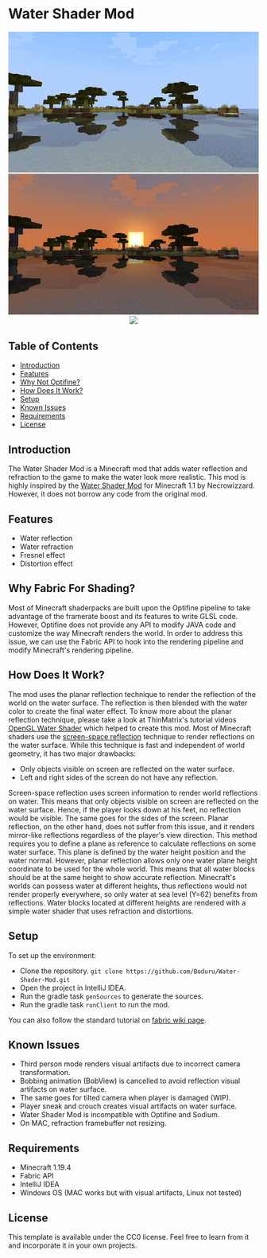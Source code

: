 # Water Shader Mod

<div style="text-align:center"><img src="pics/sunrise.png"/></div>
<div style="text-align:center"><img src="pics/sunset.png"/></div>
<div style="text-align:center"><img src="pics/vid.gif"/></div>

## Table of Contents
- [Introduction](#introduction)
- [Features](#features)
- [Why Not Optifine?](#why-not-optifine)
- [How Does It Work?](#how-does-it-work)
- [Setup](#setup)
- [Known Issues](#known-issues)
- [Requirements](#requirements)
- [License](#license)

## Introduction
The Water Shader Mod is a Minecraft mod that adds water reflection and refraction to the game to make the water look more realistic.
This mod is highly inspired by the [Water Shader Mod](https://minecraft.fr/1-1-water-shaders/) for Minecraft 1.1 by Necrowizzard.
However, it does not borrow any code from the original mod.

## Features
- Water reflection
- Water refraction
- Fresnel effect
- Distortion effect

## Why Fabric For Shading?
Most of Minecraft shaderpacks are built upon the Optifine pipeline to take advantage of the framerate boost and its features to write GLSL code.
However, Optifine does not provide any API to modify JAVA code and customize the way Minecraft renders the world.
In order to address this issue, we can use the Fabric API to hook into the rendering pipeline and modify Minecraft's rendering pipeline.

## How Does It Work?
The mod uses the planar reflection technique to render the reflection of the world on the water surface. The reflection is then blended with the water color to create the final water effect.
To know more about the planar reflection technique, please take a look at ThinMatrix's tutorial videos [OpenGL Water Shader](https://www.youtube.com/watch?v=HusvGeEDU_U&ab_channel=ThinMatrix) which helped to create this mod.
Most of Minecraft shaders use the [screen-space reflection](https://en.wikipedia.org/wiki/Screen_space_reflection) technique to render reflections on the water surface.
While this technique is fast and independent of world geometry, it has two major drawbacks:
- Only objects visible on screen are reflected on the water surface.
- Left and right sides of the screen do not have any reflection.

Screen-space reflection uses screen information to render world reflections on water. This means that only objects visible on screen are reflected on the water surface.
Hence, if the player looks down at his feet, no reflection would be visible. The same goes for the sides of the screen.
Planar reflection, on the other hand, does not suffer from this issue, and it renders mirror-like reflections regardless of the player's view direction.
This method requires you to define a plane as reference to calculate reflections on some water surface. This plane is defined by the water height position and the water normal. 
However, planar reflection allows only one water plane height coordinate to be used for the whole world. This means that all water blocks should be at the same height to show accurate reflection.
Minecraft's worlds can possess water at different heights, thus reflections would not render properly everywhere, so only water at sea level (Y=62) benefits from reflections.
Water blocks located at different heights are rendered with a simple water shader that uses refraction and distortions.

## Setup
To set up the environment:
- Clone the repository.
```git clone https://github.com/Boduru/Water-Shader-Mod.git```
- Open the project in IntelliJ IDEA.
- Run the gradle task `genSources` to generate the sources.
- Run the gradle task `runClient` to run the mod.

You can also follow the standard tutorial on [fabric wiki page](https://fabricmc.net/wiki/tutorial:setup).

## Known Issues
- Third person mode renders visual artifacts due to incorrect camera transformation.
- Bobbing animation (BobView) is cancelled to avoid reflection visual artifacts on water surface.
- The same goes for tilted camera when player is damaged (WIP).
- Player sneak and crouch creates visual artifacts on water surface.
- Water Shader Mod is incompatible with Optifine and Sodium.
- On MAC, refraction framebuffer not resizing.

## Requirements
 - Minecraft 1.19.4
 - Fabric API
 - IntelliJ IDEA
 - Windows OS (MAC works but with visual artifacts, Linux not tested)

## License
This template is available under the CC0 license. Feel free to learn from it and incorporate it in your own projects.
